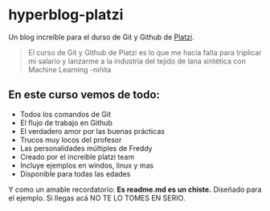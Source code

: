 # hyperblog-platzi
Un blog increíble para el durso de Git y Github de [Platzi](https://platzi.com/).
>El curso de Git y Github de Platzi es lo que me hacía falta para triplicar mi salario y lanzarme a la industria del tejido de lana sintética con Machine Learning
>-niñita

## En este curso vemos de todo:
* Todos los comandos de Git
* El flujo de trabajo en Github
* El verdadero amor por las buenas prácticas
* Trucos muy locos del profesor
* Las personalidades múltiples de Freddy
* Creado por el increíble platzi team
* Incluye ejemplos en windos, linux y mas
* Disponible para todas las edades

Y como un amable recordatorio: **Es readme.md es un chiste.** Diseñado para el ejemplo. Si llegas acá NO TE LO TOMES EN SERIO.